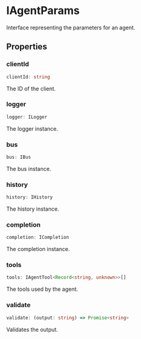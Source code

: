 # IAgentParams

Interface representing the parameters for an agent.

## Properties

### clientId

```ts
clientId: string
```

The ID of the client.

### logger

```ts
logger: ILogger
```

The logger instance.

### bus

```ts
bus: IBus
```

The bus instance.

### history

```ts
history: IHistory
```

The history instance.

### completion

```ts
completion: ICompletion
```

The completion instance.

### tools

```ts
tools: IAgentTool<Record<string, unknown>>[]
```

The tools used by the agent.

### validate

```ts
validate: (output: string) => Promise<string>
```

Validates the output.
